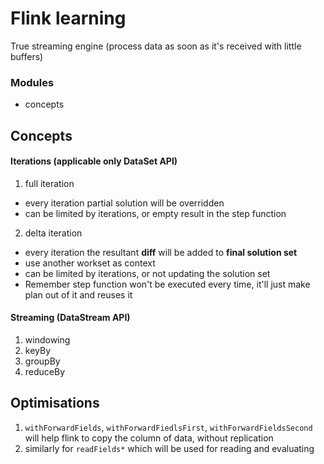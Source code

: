 # Flink learning
True streaming engine (process data as soon as it's received with little buffers)

### Modules
* concepts

## Concepts
#### Iterations (applicable only DataSet API)
1. full iteration
* every iteration partial solution will be overridden
* can be limited by iterations, or empty result in the step function

2. delta iteration
* every iteration the resultant **diff** will be added to **final solution set**
* use another workset as context
* can be limited by iterations, or not updating the solution set
* Remember step function won't be executed every time, it'll just make plan out of it and reuses it

#### Streaming (DataStream API)
1. windowing
2. keyBy
3. groupBy
4. reduceBy

## Optimisations
1. `withForwardFields`, `withForwardFiedlsFirst`, `withForwardFieldsSecond` will help flink to copy the column of data, without replication
2. similarly for `readFields*` which will be used for reading and evaluating